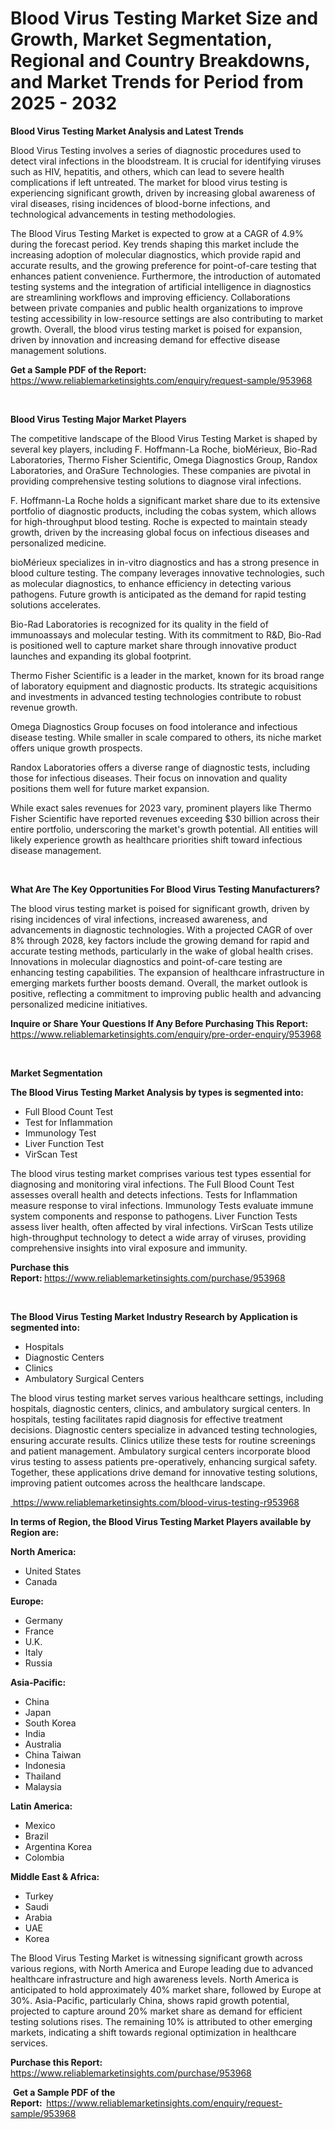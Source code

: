 <p><h1>Blood Virus Testing Market Size and Growth, Market Segmentation, Regional and Country Breakdowns, and Market Trends for Period from 2025 -  2032</h1></p><p><strong>Blood Virus Testing Market Analysis and Latest Trends</strong></p>
<p><p>Blood Virus Testing involves a series of diagnostic procedures used to detect viral infections in the bloodstream. It is crucial for identifying viruses such as HIV, hepatitis, and others, which can lead to severe health complications if left untreated. The market for blood virus testing is experiencing significant growth, driven by increasing global awareness of viral diseases, rising incidences of blood-borne infections, and technological advancements in testing methodologies. </p><p>The Blood Virus Testing Market is expected to grow at a CAGR of 4.9% during the forecast period. Key trends shaping this market include the increasing adoption of molecular diagnostics, which provide rapid and accurate results, and the growing preference for point-of-care testing that enhances patient convenience. Furthermore, the introduction of automated testing systems and the integration of artificial intelligence in diagnostics are streamlining workflows and improving efficiency. Collaborations between private companies and public health organizations to improve testing accessibility in low-resource settings are also contributing to market growth. Overall, the blood virus testing market is poised for expansion, driven by innovation and increasing demand for effective disease management solutions.</p></p>
<p><strong>Get a Sample PDF of the Report:&nbsp;</strong> <a href="https://www.reliablemarketinsights.com/enquiry/request-sample/953968?utm_campaign=3713&utm_medium=2&utm_source=Github&utm_content=ia&utm_term=18042025&utm_id=blood-virus-testing">https://www.reliablemarketinsights.com/enquiry/request-sample/953968</a></p>
<p>&nbsp;</p>
<p><strong>Blood Virus Testing Major Market Players</strong></p>
<p><p>The competitive landscape of the Blood Virus Testing Market is shaped by several key players, including F. Hoffmann-La Roche, bioMérieux, Bio-Rad Laboratories, Thermo Fisher Scientific, Omega Diagnostics Group, Randox Laboratories, and OraSure Technologies. These companies are pivotal in providing comprehensive testing solutions to diagnose viral infections.</p><p>F. Hoffmann-La Roche holds a significant market share due to its extensive portfolio of diagnostic products, including the cobas system, which allows for high-throughput blood testing. Roche is expected to maintain steady growth, driven by the increasing global focus on infectious diseases and personalized medicine.</p><p>bioMérieux specializes in in-vitro diagnostics and has a strong presence in blood culture testing. The company leverages innovative technologies, such as molecular diagnostics, to enhance efficiency in detecting various pathogens. Future growth is anticipated as the demand for rapid testing solutions accelerates.</p><p>Bio-Rad Laboratories is recognized for its quality in the field of immunoassays and molecular testing. With its commitment to R&D, Bio-Rad is positioned well to capture market share through innovative product launches and expanding its global footprint. </p><p>Thermo Fisher Scientific is a leader in the market, known for its broad range of laboratory equipment and diagnostic products. Its strategic acquisitions and investments in advanced testing technologies contribute to robust revenue growth.</p><p>Omega Diagnostics Group focuses on food intolerance and infectious disease testing. While smaller in scale compared to others, its niche market offers unique growth prospects.</p><p>Randox Laboratories offers a diverse range of diagnostic tests, including those for infectious diseases. Their focus on innovation and quality positions them well for future market expansion.</p><p>While exact sales revenues for 2023 vary, prominent players like Thermo Fisher Scientific have reported revenues exceeding $30 billion across their entire portfolio, underscoring the market's growth potential. All entities will likely experience growth as healthcare priorities shift toward infectious disease management.</p></p>
<p>&nbsp;</p>
<p><strong>What Are The Key Opportunities For Blood Virus Testing Manufacturers?</strong></p>
<p><p>The blood virus testing market is poised for significant growth, driven by rising incidences of viral infections, increased awareness, and advancements in diagnostic technologies. With a projected CAGR of over 8% through 2028, key factors include the growing demand for rapid and accurate testing methods, particularly in the wake of global health crises. Innovations in molecular diagnostics and point-of-care testing are enhancing testing capabilities. The expansion of healthcare infrastructure in emerging markets further boosts demand. Overall, the market outlook is positive, reflecting a commitment to improving public health and advancing personalized medicine initiatives.</p></p>
<p><strong>Inquire or Share Your Questions If Any Before Purchasing This Report:</strong> <a href="https://www.reliablemarketinsights.com/enquiry/pre-order-enquiry/953968?utm_campaign=3713&utm_medium=2&utm_source=Github&utm_content=ia&utm_term=18042025&utm_id=blood-virus-testing">https://www.reliablemarketinsights.com/enquiry/pre-order-enquiry/953968</a></p>
<p>&nbsp;</p>
<p><strong>Market Segmentation</strong></p>
<p><strong>The Blood Virus Testing Market Analysis by types is segmented into:</strong></p>
<p><ul><li>Full Blood Count Test</li><li>Test for Inflammation</li><li>Immunology Test</li><li>Liver Function Test</li><li>VirScan Test</li></ul></p>
<p><p>The blood virus testing market comprises various test types essential for diagnosing and monitoring viral infections. The Full Blood Count Test assesses overall health and detects infections. Tests for Inflammation measure response to viral infections. Immunology Tests evaluate immune system components and response to pathogens. Liver Function Tests assess liver health, often affected by viral infections. VirScan Tests utilize high-throughput technology to detect a wide array of viruses, providing comprehensive insights into viral exposure and immunity.</p></p>
<p><strong>Purchase this Report:&nbsp;</strong><a href="https://www.reliablemarketinsights.com/purchase/953968?utm_campaign=3713&utm_medium=2&utm_source=Github&utm_content=ia&utm_term=18042025&utm_id=blood-virus-testing">https://www.reliablemarketinsights.com/purchase/953968</a></p>
<p>&nbsp;</p>
<p><strong>The Blood Virus Testing Market Industry Research by Application is segmented into:</strong></p>
<p><ul><li>Hospitals</li><li>Diagnostic Centers</li><li>Clinics</li><li>Ambulatory Surgical Centers</li></ul></p>
<p><p>The blood virus testing market serves various healthcare settings, including hospitals, diagnostic centers, clinics, and ambulatory surgical centers. In hospitals, testing facilitates rapid diagnosis for effective treatment decisions. Diagnostic centers specialize in advanced testing technologies, ensuring accurate results. Clinics utilize these tests for routine screenings and patient management. Ambulatory surgical centers incorporate blood virus testing to assess patients pre-operatively, enhancing surgical safety. Together, these applications drive demand for innovative testing solutions, improving patient outcomes across the healthcare landscape.</p></p>
<p><a href="https://www.reliablemarketinsights.com/blood-virus-testing-r953968?utm_campaign=3713&utm_medium=2&utm_source=Github&utm_content=ia&utm_term=18042025&utm_id=blood-virus-testing">&nbsp;https://www.reliablemarketinsights.com/blood-virus-testing-r953968</a></p>
<p><strong>In terms of Region, the Blood Virus Testing Market Players available by Region are:</strong></p>
<p>
    <p> <strong> North America: </strong>
        <ul>
            <li>United States</li>
            <li>Canada</li>
        </ul>
        </p> 
    <p> <strong> Europe: </strong>
        <ul>
            <li>Germany</li>
            <li>France</li>
            <li>U.K.</li>
            <li>Italy</li>
            <li>Russia</li>
        </ul>
        </p> 
    <p> <strong> Asia-Pacific: </strong>
        <ul>
            <li>China</li>
            <li>Japan</li>
            <li>South Korea</li>
            <li>India</li>
            <li>Australia</li>
            <li>China Taiwan</li>
            <li>Indonesia</li>
            <li>Thailand</li>
            <li>Malaysia</li>
        </ul>
        </p> 
    <p> <strong> Latin America: </strong>
        <ul>
            <li>Mexico</li>
            <li>Brazil</li>
            <li>Argentina Korea</li>
            <li>Colombia</li>
        </ul>
        </p> 
    <p> <strong> Middle East & Africa: </strong>
        <ul>
            <li>Turkey</li>
            <li>Saudi</li>
            <li>Arabia</li>
            <li>UAE</li>
            <li>Korea</li>
        </ul>
    </p>
    </p>
<p><p>The Blood Virus Testing Market is witnessing significant growth across various regions, with North America and Europe leading due to advanced healthcare infrastructure and high awareness levels. North America is anticipated to hold approximately 40% market share, followed by Europe at 30%. Asia-Pacific, particularly China, shows rapid growth potential, projected to capture around 20% market share as demand for efficient testing solutions rises. The remaining 10% is attributed to other emerging markets, indicating a shift towards regional optimization in healthcare services.</p></p>
<p><strong>Purchase this Report: </strong><a href="https://www.reliablemarketinsights.com/purchase/953968?utm_campaign=3713&utm_medium=2&utm_source=Github&utm_content=ia&utm_term=18042025&utm_id=blood-virus-testing">https://www.reliablemarketinsights.com/purchase/953968</a></p>
<p>&nbsp;<strong>Get a Sample PDF of the Report:&nbsp;&nbsp;</strong><a href="https://www.reliablemarketinsights.com/enquiry/request-sample/953968?utm_campaign=3713&utm_medium=2&utm_source=Github&utm_content=ia&utm_term=18042025&utm_id=blood-virus-testing">https://www.reliablemarketinsights.com/enquiry/request-sample/953968</a></p>
<p><strong></strong></p>
<p><p></p><p></p><p></p></p>
